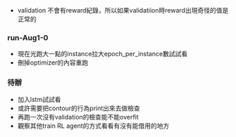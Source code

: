 * validation 不會有reward紀錄，所以如果validatiion時reward出現奇怪的值是正常的

### run-Aug1-0
* 現在光跑大一點的instance拉大epoch_per_instance數試試看
* 刪掉optimizer的內容重跑

### 待辦
* 加入lstm試試看
* 或許需要把contour的行為print出來去做檢查
* 再跑一次沒有validation的檢查能不能overfit
* 觀察其他train RL agent的方式看看有沒有能借用的地方
